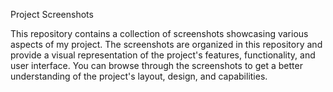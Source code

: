 Project Screenshots

This repository contains a collection of screenshots showcasing various aspects of my project.
The screenshots are organized in this repository and provide a visual representation of the project's features, functionality, and user interface.
You can browse through the screenshots to get a better understanding of the project's layout, design, and capabilities.
